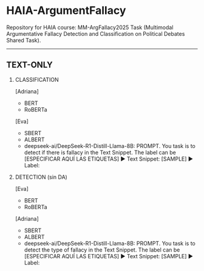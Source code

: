 # HAIA-ArgumentFallacy
Repository for HAIA course: MM-ArgFallacy2025 Task (Multimodal Argumentative Fallacy Detection and Classification on Political Debates Shared Task).


------------
TEXT-ONLY
------------

1) CLASSIFICATION
   
	[Adriana]
	- BERT
	- RoBERTa
	
	[Eva]
	- SBERT
	- ALBERT
	- deepseek-ai/DeepSeek-R1-Distill-Llama-8B:
		PROMPT. You task is to detect if there is fallacy in the Text Snippet. The label can be [ESPECIFICAR AQUÍ LAS ETIQUETAS]
		▶ Text Snippet: [SAMPLE]
		▶ Label:


3) DETECTION (sin DA)
   
	[Eva]
	- BERT
	- RoBERTa

	[Adriana]
	- SBERT
	- ALBERT
	- deepseek-ai/DeepSeek-R1-Distill-Llama-8B:
		PROMPT. You task is to detect the type of fallacy in the Text Snippet. The label can be [ESPECIFICAR AQUÍ LAS ETIQUETAS]
		▶ Text Snippet: [SAMPLE]
		▶ Label:

